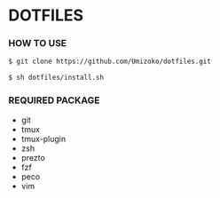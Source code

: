 # DOTFILES

### HOW TO USE

```sh
$ git clone https://github.com/Umizoko/dotfiles.git

$ sh dotfiles/install.sh
```

### REQUIRED PACKAGE

- git
- tmux
- tmux-plugin
- zsh
- prezto
- fzf
- peco
- vim